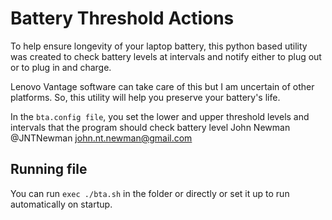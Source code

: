 # Battery Threshold Actions

To help ensure longevity of your laptop battery, this python based utility was created to check battery levels at intervals and notify either to plug out or to plug in and charge.

Lenovo Vantage software can take care of this but I am uncertain of other platforms. So, this utility will help you preserve your battery's life.

In the `bta.config file`, you set the lower and upper threshold levels and intervals that the program should check battery level
John Newman @JNTNewman
john.nt.newman@gmail.com

## Running file
You can run `exec ./bta.sh` in the folder or directly or set it up to run automatically on startup.
